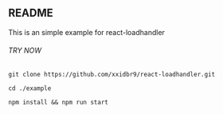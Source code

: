 ## README

This is an simple example for react-loadhandler

###### TRY NOW

```
git clone https://github.com/xxidbr9/react-loadhandler.git
```

```
cd ./example
```

```
npm install && npm run start
```
